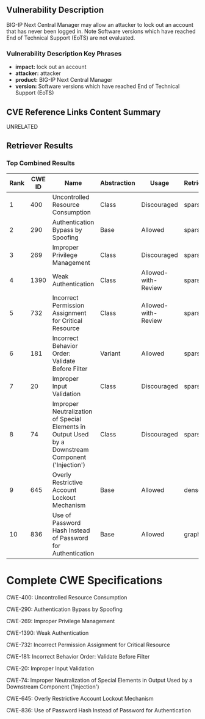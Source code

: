 ## Vulnerability Description
BIG-IP Next Central Manager may allow an attacker to lock out an account that has never been logged in. Note Software versions which have reached End of Technical Support (EoTS) are not evaluated.

### Vulnerability Description Key Phrases
- **impact:** lock out an account
- **attacker:** attacker
- **product:** BIG-IP Next Central Manager
- **version:** Software versions which have reached End of Technical Support (EoTS)

## CVE Reference Links Content Summary
UNRELATED

## Retriever Results

### Top Combined Results

| Rank | CWE ID | Name | Abstraction | Usage  | Retrievers | Individual Scores |
|------|--------|------|-------------|-------|------------|-------------------|
| 1 | 400 | Uncontrolled Resource Consumption | Class | Discouraged | sparse | 0.082 |
| 2 | 290 | Authentication Bypass by Spoofing | Base | Allowed | sparse | 0.068 |
| 3 | 269 | Improper Privilege Management | Class | Discouraged | sparse | 0.067 |
| 4 | 1390 | Weak Authentication | Class | Allowed-with-Review | sparse | 0.063 |
| 5 | 732 | Incorrect Permission Assignment for Critical Resource | Class | Allowed-with-Review | sparse | 0.062 |
| 6 | 181 | Incorrect Behavior Order: Validate Before Filter | Variant | Allowed | sparse | 0.061 |
| 7 | 20 | Improper Input Validation | Class | Discouraged | sparse | 0.059 |
| 8 | 74 | Improper Neutralization of Special Elements in Output Used by a Downstream Component ('Injection') | Class | Discouraged | sparse | 0.059 |
| 9 | 645 | Overly Restrictive Account Lockout Mechanism | Base | Allowed | dense | 0.482 |
| 10 | 836 | Use of Password Hash Instead of Password for Authentication | Base | Allowed | graph | 0.002 |



# Complete CWE Specifications

CWE-400: Uncontrolled Resource Consumption

CWE-290: Authentication Bypass by Spoofing

CWE-269: Improper Privilege Management

CWE-1390: Weak Authentication

CWE-732: Incorrect Permission Assignment for Critical Resource

CWE-181: Incorrect Behavior Order: Validate Before Filter

CWE-20: Improper Input Validation

CWE-74: Improper Neutralization of Special Elements in Output Used by a Downstream Component ('Injection')

CWE-645: Overly Restrictive Account Lockout Mechanism

CWE-836: Use of Password Hash Instead of Password for Authentication